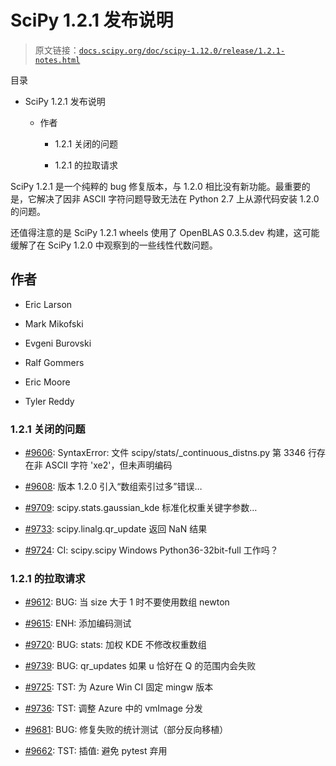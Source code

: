 # SciPy 1.2.1 发布说明

> 原文链接：[`docs.scipy.org/doc/scipy-1.12.0/release/1.2.1-notes.html`](https://docs.scipy.org/doc/scipy-1.12.0/release/1.2.1-notes.html)

目录

+   SciPy 1.2.1 发布说明

    +   作者

        +   1.2.1 关闭的问题

        +   1.2.1 的拉取请求

SciPy 1.2.1 是一个纯粹的 bug 修复版本，与 1.2.0 相比没有新功能。最重要的是，它解决了因非 ASCII 字符问题导致无法在 Python 2.7 上从源代码安装 1.2.0 的问题。

还值得注意的是 SciPy 1.2.1 wheels 使用了 OpenBLAS 0.3.5.dev 构建，这可能缓解了在 SciPy 1.2.0 中观察到的一些线性代数问题。

## 作者

+   Eric Larson

+   Mark Mikofski

+   Evgeni Burovski

+   Ralf Gommers

+   Eric Moore

+   Tyler Reddy

### 1.2.1 关闭的问题

+   [#9606](https://github.com/scipy/scipy/issues/9606): SyntaxError: 文件 scipy/stats/_continuous_distns.py 第 3346 行存在非 ASCII 字符 'xe2'，但未声明编码

+   [#9608](https://github.com/scipy/scipy/issues/9608): 版本 1.2.0 引入“数组索引过多”错误…

+   [#9709](https://github.com/scipy/scipy/issues/9709): scipy.stats.gaussian_kde 标准化权重关键字参数…

+   [#9733](https://github.com/scipy/scipy/issues/9733): scipy.linalg.qr_update 返回 NaN 结果

+   [#9724](https://github.com/scipy/scipy/issues/9724): CI: scipy.scipy Windows Python36-32bit-full 工作吗？

### 1.2.1 的拉取请求

+   [#9612](https://github.com/scipy/scipy/pull/9612): BUG: 当 size 大于 1 时不要使用数组 newton

+   [#9615](https://github.com/scipy/scipy/pull/9615): ENH: 添加编码测试

+   [#9720](https://github.com/scipy/scipy/pull/9720): BUG: stats: 加权 KDE 不修改权重数组

+   [#9739](https://github.com/scipy/scipy/pull/9739): BUG: qr_updates 如果 u 恰好在 Q 的范围内会失败

+   [#9725](https://github.com/scipy/scipy/pull/9725): TST: 为 Azure Win CI 固定 mingw 版本

+   [#9736](https://github.com/scipy/scipy/pull/9736): TST: 调整 Azure 中的 vmImage 分发

+   [#9681](https://github.com/scipy/scipy/pull/9681): BUG: 修复失败的统计测试（部分反向移植）

+   [#9662](https://github.com/scipy/scipy/pull/9662): TST: 插值: 避免 pytest 弃用
